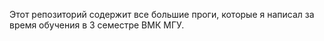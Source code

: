 Этот репозиторий содержит все большие проги, которые я написал за время обучения в 3 семестре ВМК МГУ.